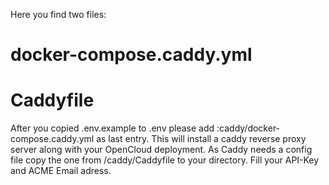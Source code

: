 Here you find two files:
# docker-compose.caddy.yml 
# Caddyfile
After you copied .env.example to .env please add :caddy/docker-compose.caddy.yml as last entry.
This will install a caddy reverse proxy server along with your OpenCloud deployment.
As Caddy needs a config file copy the one from /caddy/Caddyfile to your directory.
Fill your API-Key and ACME Email adress.
